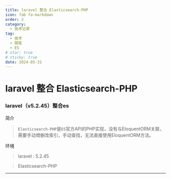 ```yaml
---
title: laravel 整合 Elasticsearch-PHP
icon: fab fa-markdown
order: 2
category:
  - 技术记录
tag:
  - 技术
  - 随笔
  - ES
# star: true
# sticky: true
date: 2024-05-31
---
```


# laravel 整合 Elasticsearch-PHP

### laravel（v5.2.45）整合es

简介

> `Elasticsearch-PHP`是`ES`官方API的PHP实现，没有与EloquentORM关联，需要手动增删改索引，手动查找，无法直接使用EloquentORM方法。



环境

>laravel : 5.2.45
>
>
>
>



>Elasticsearch-PHP









***





















